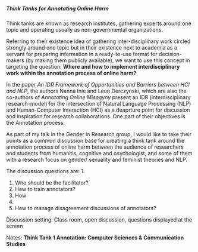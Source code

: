 ##### Think Tanks for Annotating Online Harm

Think tanks are known as research institutes, gathering experts around one topic and operating usually as non-governmental organizations.

Referring to their existence idea of gathering inter-disciplinary work circled strongly around one topic but in their existence next to academia as a servant for preparing information in a ready-to-use format for decision-makers (by making them publicly available), we want to use this concept in targeting the question: 
**Where and how to implement interdisciplinary work within the annotation process of online harm?**


In the paper *An IDR Framework of Opportunities and Barriers between HCI and NLP*, the authors Nanna Inie and Leon Derczynski, which are also the co-authors of *Annotating Online Misogyny* present an IDR (interdisciplinary research-model) for the intersection of Natural Language Processing (NLP) and Human-Computer Interaction (HCI) as a deaprture point for discussion and inspiration for research collaborations. One part of their objectives is the Annotation process.



As part of my talk in the Gender in Research group, I would like to take their points as a common discussion base for creating a think tank around the annotation process of online harm between the audience of researchers and students from humanitis, cognitive and osychologist, and some of them with a research focus on gender/ sexuality and feminist theories and NLP.

The discussion questions are:
1. 
1. Who should be the facilitator?
2. How to train annotators?
3. How 
4. 
5. How to manage disagreement discussions of annotators?


Discussion setting: Class room, open discussion, questions displayed at the screen

Notes:
**Think Tank 1 Annotation: Computer Sciences & Communication Studies**



